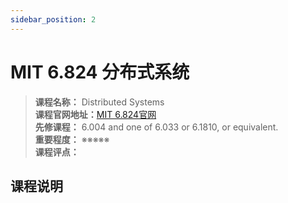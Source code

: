 ```yaml
---
sidebar_position: 2
---
```


# MIT 6.824 分布式系统




>**课程名称：** Distributed Systems  
**课程官网地址：**[MIT 6.824官网](https://pdos.csail.mit.edu/6.824/)  
**先修课程：**  6.004 and one of 6.033 or 6.1810, or equivalent.     
**重要程度：** ※※※※※  
**课程评点：** 

## 课程说明




